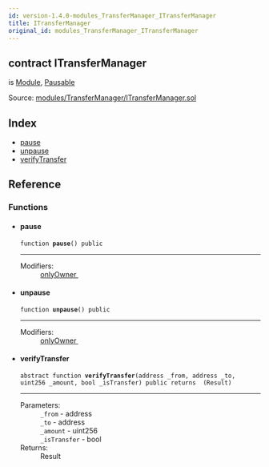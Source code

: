 ```yaml
---
id: version-1.4.0-modules_TransferManager_ITransferManager
title: ITransferManager
original_id: modules_TransferManager_ITransferManager
---
```


<div class="contract-doc"><div class="contract"><h2 class="contract-header"><span class="contract-kind">contract</span> ITransferManager</h2><p class="base-contracts"><span>is</span> <a href="modules_Module.html">Module</a><span>, </span><a href="Pausable.html">Pausable</a></p><div class="source">Source: <a href="git+https://github.com/PolymathNetwork/polymath-core/blob/v1.4.0/contracts/modules/TransferManager/ITransferManager.sol" target="_blank">modules/TransferManager/ITransferManager.sol</a></div></div><div class="index"><h2>Index</h2><ul><li><a href="modules_TransferManager_ITransferManager.html#pause">pause</a></li><li><a href="modules_TransferManager_ITransferManager.html#unpause">unpause</a></li><li><a href="modules_TransferManager_ITransferManager.html#verifyTransfer">verifyTransfer</a></li></ul></div><div class="reference"><h2>Reference</h2><div class="functions"><h3>Functions</h3><ul><li><div class="item function"><span id="pause" class="anchor-marker"></span><h4 class="name">pause</h4><div class="body"><code class="signature">function <strong>pause</strong><span>() </span><span>public </span></code><hr/><dl><dt><span class="label-modifiers">Modifiers:</span></dt><dd><a href="modules_Module.html#onlyOwner">onlyOwner </a></dd></dl></div></div></li><li><div class="item function"><span id="unpause" class="anchor-marker"></span><h4 class="name">unpause</h4><div class="body"><code class="signature">function <strong>unpause</strong><span>() </span><span>public </span></code><hr/><dl><dt><span class="label-modifiers">Modifiers:</span></dt><dd><a href="modules_Module.html#onlyOwner">onlyOwner </a></dd></dl></div></div></li><li><div class="item function"><span id="verifyTransfer" class="anchor-marker"></span><h4 class="name">verifyTransfer</h4><div class="body"><code class="signature"><span>abstract </span>function <strong>verifyTransfer</strong><span>(address _from, address _to, uint256 _amount, bool _isTransfer) </span><span>public </span><span>returns  (Result) </span></code><hr/><dl><dt><span class="label-parameters">Parameters:</span></dt><dd><div><code>_from</code> - address</div><div><code>_to</code> - address</div><div><code>_amount</code> - uint256</div><div><code>_isTransfer</code> - bool</div></dd><dt><span class="label-return">Returns:</span></dt><dd>Result</dd></dl></div></div></li></ul></div></div></div>
